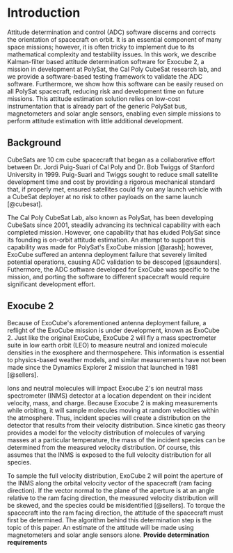 
# Introduction

Attitude determination and control (ADC) software discerns and corrects the orientation of spacecraft on orbit. It is an essential component of many space missions; however, it is often tricky to implement due to its mathematical complexity and testability issues. In this work, we describe Kalman-filter based attitude determination software for Exocube 2, a mission in development at PolySat, the Cal Poly CubeSat research lab, and we provide a software-based testing framework to validate the ADC software. Furthermore, we show how this software can be easily reused on all PolySat spacecraft, reducing risk and development time on future missions. This attitude estimation solution relies on low-cost instrumentation that is already part of the generic PolySat bus, magnetometers and solar angle sensors, enabling even simple missions to perform attitude estimation with little additional development.

## Background

CubeSats are 10 cm cube spacecraft that began as a collaborative effort between Dr. Jordi Puig-Suari of Cal Poly and Dr. Bob Twiggs of Stanford University in 1999. Puig-Suari and Twiggs sought to reduce small satellite development time and cost by providing a rigorous mechanical standard that, if properly met, ensured satellites could fly on any launch vehicle with a CubeSat deployer at no risk to other payloads on the same launch [@cubesat].

The Cal Poly CubeSat Lab, also known as PolySat, has been developing CubeSats since 2001, steadily advancing its technical capability with each completed mission. However, one capability that has eluded PolySat since its founding is on-orbit attitude estimation. An attempt to support this capability was made for PolySat's ExoCube mission [@arash]; however, ExoCube suffered an antenna deployment failure that severely limited potential operations, causing ADC validation to be descoped [@saunders]. Futhermore, the ADC software developed for ExoCube was specific to the mission, and porting the software to different spacecraft would require significant development effort.

## Exocube 2

Because of ExoCube's aforementioned antenna deployment failure, a reflight of the ExoCube mission is under development, known as ExoCube 2. Just like the original ExoCube, ExoCube 2 will fly a mass spectrometer suite in low earth orbit (LEO) to measure neutral and ionized molecule densities in the exosphere and thermospehere. This information is essential to physics-based weather models, and similar measurements have not been made since the Dynamics Explorer 2 mission that launched in 1981 [@sellers].

Ions and neutral molecules will impact Exocube 2's ion neutral mass spectrometer (INMS) detector at a location dependent on their incident velocity, mass, and charge. Because Exocube 2 is making measurements while orbiting, it will sample molecules moving at random velocities within the atmosphere. Thus, incident species will create a distribution on the detector that results from their velocity distribution. Since kinetic gas theory provides a model for the velocity distribution of molecules of varying masses at a particular temperature, the mass of the incident species can be determined from the measured velocity distribution. Of course, this assumes that the INMS is exposed to the full velocity distribution for all species.

To sample the full velocity distribution, ExoCube 2 will point the aperture of the INMS along the orbital velocity vector of the spacecraft (ram facing direction). If the vector normal to the plane of the aperture is at an angle relative to the ram facing direction, the measured velocity distribution will be skewed, and the species could be misidentified [@sellers]. To torque the spacecraft into the ram facing direction, the attitude of the spacecraft must first be determined. The algorithm behind this determination step is the topic of this paper. An estimate of the attitude will be made using magnetometers and solar angle sensors alone. **Provide determination requirements**

